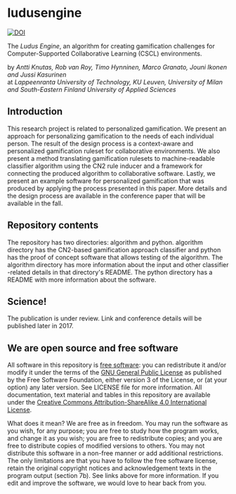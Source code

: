 ludusengine
=====
[![DOI](https://zenodo.org/badge/89173368.svg)](https://zenodo.org/badge/latestdoi/89173368)

The _Ludus Engine_, an algorithm for creating gamification challenges for Computer-Supported Collaborative Learning (CSCL) environments.

by _Antti Knutas, Rob van Roy, Timo Hynninen, Marco Granato, Jouni Ikonen and Jussi Kasurinen_  
at _Lappeenranta University of Technology, KU Leuven, University of Milan and South-Eastern Finland University of Applied Sciences_

Introduction
----
This research project is related to personalized gamification. We present an approach for personalizing gamification to the needs of each individual person. The result of the design process is a context-aware and personalized gamification ruleset for collaborative environments. We also present a method translating gamification rulesets to machine-readable classifier algorithm using the CN2 rule inducer and a framework for connecting the produced algorithm to collaborative software. Lastly, we present an example software for personalized gamification that was produced by applying the process presented in this paper. More details and the design process are available in the conference paper that will be available in the fall.

Repository contents
----
The repository has two directories: algorithm and python. algorithm directory has the CN2-based gamification approach classifier and python has the proof of concept software that allows testing of the algorithm. The algorithm directory has more information about the input and other classifier -related details in that directory's README. The python directory has a README with more information about the software.

Science!
----
The publication is under review. Link and conference details will be published later in 2017.

We are open source and free software
----
All software in this repository is [free software](https://www.gnu.org/philosophy/free-sw.html): you can redistribute it and/or modify it under the terms of the [GNU General Public License](https://www.gnu.org/licenses/quick-guide-gplv3.html) as published by the Free Software Foundation, either version 3 of the License, or (at your option) any later version. See LICENSE file for more information. All documentation, text material and tables in this repository are available under the [Creative Commons Attribution-ShareAlike 4.0 International License](http://creativecommons.org/licenses/by-sa/4.0/).

What does it mean? We are free as in freedom. You may run the software as you wish, for any purpose; you are free to study how the program works, and change it as you wish; you are free to redistribute copies; and you are free to distribute copies of modified versions to others. You may not distribute this software in a non-free manner or add additional restrictions. The only limitations are that you have to follow the free software license, retain the original copyright notices and acknowledgement texts in the program output (section 7b). See links above for more information. If you edit and improve the software, we would love to hear back from you.
